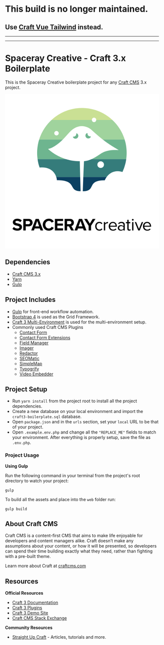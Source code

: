 # This build is no longer maintained. 
Use [Craft Vue Tailwind](https://github.com/chasegiunta/craft-vue-tailwind) instead.
---
---
---

Spaceray Creative - Craft 3.x Boilerplate
==========
This is the Spaceray Creative boilerplate project for any [Craft CMS](https://www.craftcms.com) 3.x project. 

![Spaceray Creative Logo](/public/img/logo-on-light.svg "Spaceray Creative Logo")

## Dependencies

* [Craft CMS 3.x](https://craftcms.com)
* [Yarn](https://yarnpkg.com/en/docs/install)
* [Gulp](http://gulpjs.com/)

## Project Includes

* [Gulp](https://gulpjs.com/) for front-end workflow automation.
* [Bootstrap 4](http://getbootstrap.com/) is used as the Grid Framework.
* [Craft 3 Multi-Environment](https://github.com/nystudio107/craft3-multi-environment) is used for the multi-environment setup.
* Commonly used Craft CMS Plugins
    * [Contact Form](https://github.com/craftcms/contact-form)
    * [Contact Form Extensions](https://github.com/Rias500/craft-contact-form-extensions)
    * [Field Manager](https://github.com/verbb/field-manager)
    * [Imager](https://github.com/aelvan/Imager-Craft)
    * [Redactor](https://github.com/craftcms/redactor)
    * [SEOMatic](https://github.com/nystudio107/craft-seomatic)
    * [SimpleMap](https://github.com/ethercreative/simplemap)
    * [Typogrify](https://github.com/nystudio107/craft-typogrify)
    * [Video Embedder](https://github.com/mikestecker/craft-videoembedder)

## Project Setup

* Run `yarn install` from the project root to install all the project dependencies.
* Create a new database on your local environment and import the `craft3-boilerplate.sql` database.
* Open `package.json`  and in the `urls` section, set your `local` URL to be that of your project.
* Open `.example.env.php` and change all the `"REPLACE_ME"` fields to match your environment. After everything is properly setup, save the file as `.env.php`.

### Project Usage 

**Using Gulp**

Run the following command in your terminal from the project's root directory to watch your project:

```
gulp
```

To build all the assets and place into the `web` folder run:

```
gulp build
```

## About Craft CMS
Craft CMS is a content-first CMS that aims to make life enjoyable for developers and content managers alike. Craft doesn’t make any assumptions about your content, or how it will be presented, so developers can spend their time building exactly what they need, rather than fighting with a pre-built theme.

Learn more about Craft at [craftcms.com](https://craftcms.com)

## Resources

**Official Resources**

* [Craft 3 Documentation](https://docs.craftcms.com/v3/)
* [Craft 3 Plugins](https://plugins.craftcms.com/)
* [Craft 3 Demo Site](https://demo.craftcms.com/)
* [Craft CMS Stack Exchange](https://craftcms.stackexchange.com/)

**Community Resources**

* [Straight Up Craft](https://straightupcraft.com/) - Articles, tutorials and more.
